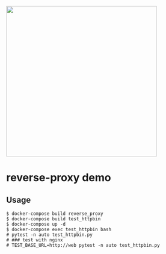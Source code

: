 <p align="left">
  <img src="https://s2.loli.net/2023/06/04/JZCDzBI7ibo5qAN.jpg" width="400">
</p>

# reverse-proxy demo

## Usage

```shell
$ docker-compose build reverse_proxy
$ docker-compose build test_httpbin
$ docker-compose up -d
$ docker-compose exec test_httpbin bash
# pytest -n auto test_httpbin.py
# ### test with nginx
# TEST_BASE_URL=http://web pytest -n auto test_httpbin.py
```
